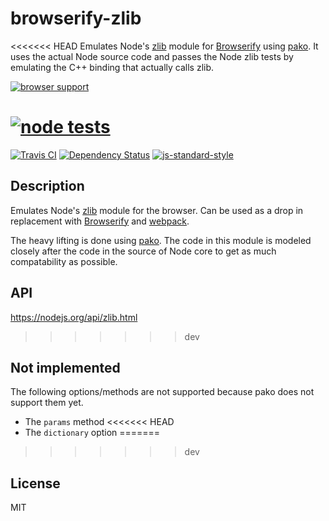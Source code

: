 # browserify-zlib

<<<<<<< HEAD
Emulates Node's [zlib](http://nodejs.org/api/zlib.html) module for [Browserify](http://browserify.org)
using [pako](https://github.com/nodeca/pako). It uses the actual Node source code and passes the Node zlib tests
by emulating the C++ binding that actually calls zlib.

[![browser support](https://ci.testling.com/devongovett/browserify-zlib.png)
](https://ci.testling.com/devongovett/browserify-zlib)

[![node tests](https://travis-ci.org/devongovett/browserify-zlib.svg)
](https://travis-ci.org/devongovett/browserify-zlib)
=======
[![Travis CI](https://travis-ci.org/devongovett/browserify-zlib.svg?branch=master)](https://travis-ci.org/devongovett/browserify-zlib)
[![Dependency Status](https://david-dm.org/devongovett/browserify-zlib.svg?style=flat-square)](https://david-dm.org/devongovett/browserify-zlib) [![js-standard-style](https://img.shields.io/badge/code%20style-standard-brightgreen.svg?style=flat-square)](https://github.com/feross/standard)

## Description

Emulates Node's [zlib](https://nodejs.org/api/zlib.html) module for the browser. Can be used as a drop in replacement with [Browserify](http://browserify.org) and [webpack](http://webpack.github.io/).

The heavy lifting is done using [pako](https://github.com/nodeca/pako). The code in this module is modeled closely after the code in the source of Node core to get as much compatability as possible.

## API

https://nodejs.org/api/zlib.html
>>>>>>> dev

## Not implemented

The following options/methods are not supported because pako does not support them yet.

* The `params` method
<<<<<<< HEAD
* The `dictionary` option
=======
>>>>>>> dev

## License

MIT
